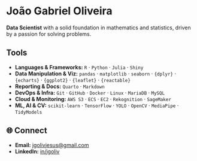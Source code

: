 # João Gabriel Oliveira

**Data Scientist** with a solid foundation in mathematics and statistics, driven by a passion for solving problems.

## Tools

- **Languages & Frameworks:** `R` · `Python` · `Julia` · `Shiny`
- **Data Manipulation & Viz:** `pandas` · `matplotlib` · `seaborn` · `{dplyr}` · `{echarts}` · `{ggplot2}` · `{leaflet}` · `{reactable}`
- **Reporting & Docs:** `Quarto` · `Markdown`  
- **DevOps & Infra:** `Git` · `GitHub` · `Docker` · `Linux` · `MariaDB` · `MySQL`
- **Cloud & Monitoring:** `AWS S3` · `ECS` · `EC2` · `Rekognition` · `SageMaker`
- **ML, AI & CV:** `scikit-learn` · `TensorFlow` · `YOLO` · `OpenCV` · `MediaPipe` · `TidyModels` 

## 🌐 Connect

- **Email:** [jgolivjesus@gmail.com](mailto:jgolivjesus@gmail.com)  
- **LinkedIn:** [in/jgoliv](https://www.linkedin.com/in/jgoliv/) 
